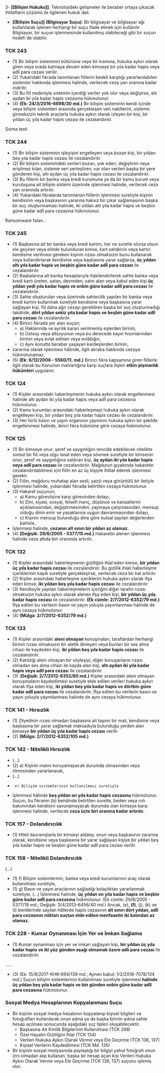 3- **[[Bilişim Hukuku]]**: Teknolojideki gelişmeler ile beraber ortaya çıkacak ihtilafların çözümü ile ilgilenen hukuk dalı.
- **[[Bilişim Suçu]] (Bilgisayar Suçu)**: Bir bilgisayar ve bilgisayar ağı kullanılarak işlenen herhangi bir suçu ifade etmek için kullanılır. Bilgisayar, bir suçun işlenmesinde kullanılmış olabileceği gibi bir suçun hedefi de olabilir.

### **TCK 243**
- (1) Bir bilişim sisteminin bütününe veya bir kısmına, hukuka aykırı olarak giren veya orada kalmaya devam eden kimseye bir yıla kadar hapis veya adlî para cezası verilir.
- (2) Yukarıdaki fıkrada tanımlanan fiillerin bedeli karşılığı yararlanılabilen sistemler hakkında işlenmesi halinde, verilecek ceza yarı oranına kadar indirilir.
- (3) Bu fiil nedeniyle sistemin içerdiği veriler yok olur veya değişirse, altı aydan iki yıla kadar hapis cezasına hükmolunur.
- (4) **(Ek: 24/3/2016-6698/30 md.)** Bir bilişim sisteminin kendi içinde veya bilişim sistemleri arasında gerçekleşen veri nakillerini, sisteme girmeksizin teknik araçlarla hukuka aykırı olarak izleyen bir kişi, bir yıldan üç yıla kadar hapis cezası ile cezalandırılır.

Sızma testi

### **TCK 244**
- (1) Bir bilişim sisteminin işleyişini engelleyen veya bozan kişi, bir yıldan beş yıla kadar hapis cezası ile cezalandırılır.
- (2) Bir bilişim sistemindeki verileri bozan, yok eden, değiştiren veya erişilmez kılan, sisteme veri yerleştiren, var olan verileri başka bir yere gönderen kişi, altı aydan üç yıla kadar hapis cezası ile cezalandırılır.
- (3) Bu fillerin bir banka veya kredi kurumuna ya da bir kamu kurum veya kuruluşuna ait bilişim sistemi üzerinde işlenmesi halinde, verilecek ceza yarı oranında artırılır.
- (4) Yukarıdaki fıkralarda tanımlanan fiillerin işlenmesi suretiyle kişinin kendisinin veya başkasının yararına haksız bir çıkar sağlamasının başka bir suç oluşturmaması halinde, iki yıldan altı yıla kadar hapis ve beşbin güne kadar adlî para cezasına hükmolunur.

Ransomware falan...

### TCK 245
- (1) Başkasına ait bir banka veya kredi kartını, her ne suretle olursa olsun ele geçiren veya elinde bulunduran kimse, kart sahibinin veya kartın kendisine verilmesi gereken kişinin rızası olmaksızın bunu kullanarak veya kullandırtarak kendisine veya başkasına yarar sağlarsa, **üç yıldan altı yıla kadar hapis ve beşbin güne kadar adlî para cezası** ile cezalandırılır. 
- (2) Başkalarına ait banka hesaplarıyla ilişkilendirilerek sahte banka veya kredi kartı üreten, satan, devreden, satın alan veya kabul eden kişi **üç yıldan yedi yıla kadar hapis ve onbin güne kadar adlî para cezası** ile cezalandırılır.
- (3) Sahte oluşturulan veya üzerinde sahtecilik yapılan bir banka veya kredi kartını kullanmak suretiyle kendisine veya başkasına yarar sağlayan kişi, fiil daha ağır cezayı gerektiren başka bir suç oluşturmadığı takdirde, **dört yıldan sekiz yıla kadar hapis ve beşbin güne kadar adlî para cezası** ile cezalandırılır.
- (4) Birinci fıkrada yer alan suçun;
	- a) Haklarında ve ayrılık kararı verilmemiş eşlerden birinin,
	- b) Üstsoy veya altsoyunun veya bu derecede kayın hısımlarından birinin veya evlat edinen veya evlâtlığın,
	- c) Aynı konutta beraber yaşayan kardeşlerden birinin, 
- zararına olarak işlenmesi hâlinde, ilgili akraba hakkında cezaya hükmolunamaz.
- (5) **(Ek: 6/12/2006 - 5560/11. md.)** Birinci fıkra kapsamına giren fiillerle ilgili olarak bu Kanunun malvarlığına karşı suçlara ilişkin **etkin pişmanlık hükümleri** uygulanır.

### TCK 124
- (1) Kişiler arasındaki haberleşmenin hukuka aykırı olarak engellenmesi halinde altı aydan iki yıla kadar hapis veya adlî para cezasına hükmolunur.
- (2) Kamu kurumları arasındaki haberleşmeyi hukuka aykırı olarak engelleyen kişi, bir yıldan beş yıla kadar hapis cezası ile cezalandırılır.
- (3) Her türlü basın ve yayın organının yayınının hukuka aykırı bir şekilde engellenmesi halinde, ikinci fıkra hükmüne göre cezaya hükmolunur.
### TCK 125
- (1) Bir kimseye onur, şeref ve saygınlığını rencide edebilecek nitelikte somut bir fiil veya olgu isnat eden veya sövmek suretiyle bir kimsenin onur, şeref ve saygınlığına saldıran kişi, **üç aydan iki yıla kadar hapis veya adlî para cezası** ile cezalandırılır. Mağdurun gıyabında hakaretin cezalandırılabilmesi için fiilin en az üç kişiyle ihtilat ederek işlenmesi gerekir.
- (2) Fiilin, mağduru muhatap alan sesli, yazılı veya görüntülü bir iletiyle işlenmesi halinde, yukarıdaki fıkrada belirtilen cezaya hükmolunur.
- (3) Hakaret suçunun;
	- a) Kamu görevlisine karşı görevinden dolayı,
	- b) Dini, siyasi, sosyal, felsefi inanç, düşünce ve kanaatlerini açıklamasından, değiştirmesinden, yaymaya çalışmasından, mensup olduğu dinin emir ve yasaklarına uygun davranmasından dolayı, 
	- c) Kişinin mensup bulunduğu dine göre kutsal sayılan değerlerden bahisle,
- İşlenmesi halinde, **cezanın alt sınırı bir yıldan az olamaz.**
- (4) **(Değişik: 29/6/2005 - 5377/15 md.)** Hakaretin alenen işlenmesi halinde ceza altıda biri oranında artırılır.
### TCK 132
- (1) Kişiler arasındaki haberleşmenin gizliliğini ihlal eden kimse, **bir yıldan üç yıla kadar hapis cezası** ile cezalandırılır. Bu gizlilik ihlali haberleşme içeriklerinin kaydı suretiyle gerçekleşirse, verilecek ceza bir kat artırılır.
- (2) Kişiler arasındaki haberleşme içeriklerini hukuka aykırı olarak ifşa eden kimse, **iki yıldan beş yıla kadar hapis cezası** ile cezalandırılır. 
- (3) Kendisiyle yapılan haberleşmelerin içeriğini diğer tarafın rızası olmaksızın hukuka aykırı olarak alenen ifşa eden kişi, **bir yıldan üç yıla kadar hapis cezası** ile cezalandırılır. **(Ek cümle: 2/7/2012-6352/79 md.)** İfşa edilen bu verilerin basın ve yayın yoluyla yayımlanması halinde de aynı cezaya hükmolunur. 
- (4) **(Mülga: 2/7/2012-6352/79 md.)**

### TCK 133
- (1) Kişiler arasındaki **aleni olmayan** konuşmaları, taraflardan herhangi birinin rızası olmaksızın bir aletle dinleyen veya bunları bir ses alma cihazı ile kaydeden kişi, **iki yıldan beş yıla kadar hapis cezası** ile cezalandırılır. 
- (2) Katıldığı aleni olmayan bir söyleşiyi, diğer konuşanların rızası olmadan ses alma cihazı ile kayda alan kişi, **altı aydan iki yıla kadar hapis veya adlî para cezas**ı ile cezalandırılır. 
- (3) (**Değişik: 2/7/2012-6352/80 md.)** Kişiler arasındaki aleni olmayan konuşmaların kaydedilmesi suretiyle elde edilen verileri hukuka aykırı olarak ifşa eden kişi, i**ki yıldan beş yıla kadar hapis ve dörtbin güne kadar adlî para cezası** ile cezalandırılır. İfşa edilen bu verilerin basın ve yayın yoluyla yayımlanması halinde de aynı cezaya hükmolunur.

### TCK 141 - Hırsızlık
- (1) Zilyedinin rızası olmadan başkasına ait taşınır bir malı, kendisine veya başkasına bir yarar sağlamak maksadıyla bulunduğu yerden alan kimseye **bir yıldan üç yıla kadar hapis cezası** verilir. 
- (2) **(Mülga: 2/7/2012-6352/105 md.)**
### TCK 142 - Nitelikli Hırsızlık
- (...)
- (2) a) Kişinin malını koruyamayacak durumda olmasından veya ölmesinden yararlanarak,
- (...)
-      e) Bilişim sistemlerinin kullanılması suretiyle
- İşlenmesi hâlinde **beş yıldan on yıla kadar hapis cezasına** hükmolunur. Suçun, bu fıkranın (b) bendinde belirtilen surette, beden veya ruh bakımından kendisini savunamayacak durumda olan kimseye karşı işlenmesi halinde, verilecek **ceza üçte biri oranına kadar artırılır.**


### TCK 157 - Dolandırıcılık
- (1) Hileli davranışlarla bir kimseyi aldatıp, onun veya başkasının zararına olarak, kendisine veya başkasına bir yarar sağlayan kişiye bir yıldan beş yıla kadar hapis ve beşbin güne kadar adlî para cezası verilir.
### TCK 158 - Nitelikli Dolandırıcılık
(...)
- (1) f) Bilişim sistemlerinin, banka veya kredi kurumlarının araç olarak kullanılması suretiyle,
- (1) g) Basın ve yayın araçlarının sağladığı kolaylıktan yararlanmak suretiyle,
(...)
İşlenmesi halinde, **üç yıldan on yıla kadar hapis ve beşbin güne kadar adlî para cezasına** hükmolunur. (Ek cümle: 29/6/2005 - 5377/19 md.; Değişik: 3/4/2013-6456/40 md.) Ancak, (e), **(f)**, (j), (k) ve (l) bentlerinde sayılan hâllerde hapis cezasının **alt sınırı dört yıldan, adlî para cezasının miktarı suçtan elde edilen menfaaetin iki katından az olamaz.**

### TCK 228 - Kumar Oynanması İçin Yer ve İmkan Sağlama
- (1) Kumar oynanması için yer ve imkan sağlayan kişi, **bir yıldan üç yıla kadar hapis ve iki yüz günden aşağı olmamak üzere adli para cezası** ile cezalandırılır.

......

- (3) (Ek: 15/8/2017-KHK-694/139 md.; Aynen kabul: 1/2/2018-7078/134 md.) Suçun bilişim sistemlerinin kullanılması suretiyle işlenmesi **halinde üç yıldan beş yıla kadar hapis ve bin günden onbin güne kadar adlî para cezasına** hükmolunur.

### Sosyal Medya Hesaplarının Kopyalanması Suçu
- Bir kişinin sosyal medya hesabının kopyalanıp kişisel bilgileri ve fotoğrafları kullanılarak onun adına ya da başka birinin adına sahte hesap açılması sonucunda aşağıdaki suç tipleri oluşabilecektir.
	- Başkasına Ait Kimlik Bilgilerinin Kullanılması (TCK 268)
	- Özel Hayatın Gizliliğini İhlal (TCK 134)
	- Verileri Hukuka Aykırı Olarak Verme veya Ele Geçirme (TCK 136, 137)
	- Kişisel Verilerin Kaydedilmesi (TCK Md. 135)
- Bir kişinin sosyal medyasında paylaştığı bir bilgiyi yahut fotoğrafı onun izni olmadan alıp kullanan, başka bir hesap açan kişi Verileri Hukuka Aykırı Olarak Verme veya Ele Geçirme (TCK 136, 137) suçunu işlemiş olur.